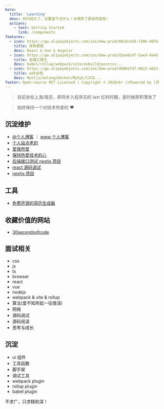 ```yaml
---
hero:
  title: 'Learning'
  desc: 码代码久了，总要留下点什么！水喝多了尿自然就有!
  actions:
    - text: Getting Started
      link: /components
features:
  - icon: https://gw.alipayobjects.com/zos/bmw-prod/881dc458-f20b-407b-947a-95104b5ec82b/k79dm8ih_w144_h144.png
    title: 库和框架
    desc: React & Vue & Angular
  - icon: https://gw.alipayobjects.com/zos/bmw-prod/d1ee0c6f-5aed-4a45-a507-339a4bfe076c/k7bjsocq_w144_h144.png
    title: 前端工程化
    desc: babel/rollup/webpack/vite/esbuild/postcss...
  - icon: https://gw.alipayobjects.com/zos/bmw-prod/d60657df-0822-4631-9d7c-e7a869c2f21c/k79dmz3q_w126_h126.png
    title: web全栈
    desc: Nestjs/Golang/Docker/MySql/CICD...
footer: Open-source MIT Licensed | Copyright © 2020<br />Powered by [苏ICP备2021048304号-1](https://beian.miit.gov.cn/#/Integrated/index)
---
```


> 目前坐标上海/南京，即将步入程序员的 last 红利时期，是时候厚积薄发了

> 始终保持一个对技术热爱的 ❤️

## 沉淀维护

- [@个人博客](https://bythewayer.com/) ｜ [www 个人博客](https://www.bythewayer.com/)
- [个人站点老的](http://niaogege.cn/)
- [爱我所爱](https://bythewayer.com/love)
- [保持热爱技术的心](https://bythewayer.com/learn)
- [后端接口测试 nestjs 项目](https://bythewayer.com/api/v1/cats/query?id=890)
- [react 源码调试](http://niaogege.cn/debugger-react-resource/)
- [nextjs 项目](https://bythewayer.com/next)

<!-- ![interview.png](https://s2.loli.net/2022/07/21/ZIaF8mitBkeSwfq.png) -->

## 工具

- [免费开源的简历生成器](https://rxresu.me/zh)

## 收藏价值的网站

- [30secondsofcode](https://www.30secondsofcode.org/)

## 面试相关

- css
- js
- ts
- browser
- react
- vue
- nodejs
- webpack & vite & rollup
- 算法(爱不知所起一往情深)
- 网络
- 源码调试
- 源码阅读
- 思考与成长

## 沉淀

- ui 组件
- 工具函数
- 脚手架
- 调试工具
- webpack plugin
- rollup plugin
- babel plugin

不求广，只求精和深！
